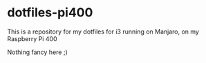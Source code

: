 # dotfiles-pi400
This is a repository for my dotfiles for i3 running on Manjaro, on my Raspberry Pi 400

Nothing fancy here ;)
